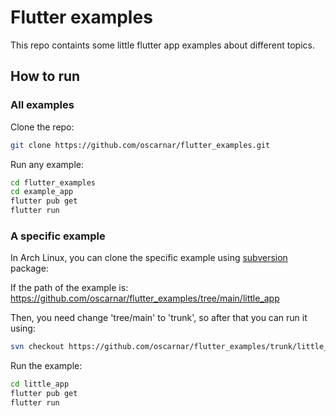 # Flutter examples
This repo containts some little flutter app examples about different topics.

## How to run

### All examples
Clone the repo:
```bash
git clone https://github.com/oscarnar/flutter_examples.git
```
Run any example:
```sh
cd flutter_examples
cd example_app
flutter pub get
flutter run
```

### A specific example
In Arch Linux, you can clone the specific example using [subversion](https://archlinux.org/packages/extra/x86_64/subversion/) package:

If the path of the example is:
https://github.com/oscarnar/flutter_examples/tree/main/little_app

Then, you need change 'tree/main' to 'trunk', so after that you can run it using:

```bash
svn checkout https://github.com/oscarnar/flutter_examples/trunk/little_app
```
Run the example:
```sh
cd little_app
flutter pub get
flutter run
```
